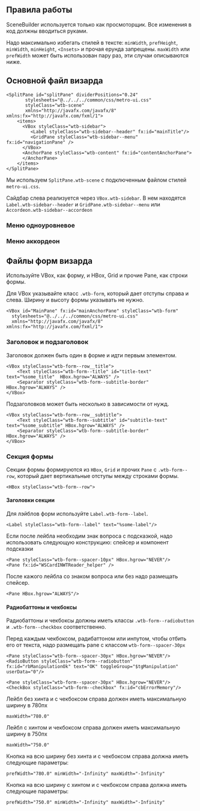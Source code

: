 ## Правила работы

SceneBuilder используется только как просмоторщик. Все изменения в код должны вводиться руками.

Надо максимально избегать стилей в тексте: ``minWidth``, ``prefHeight``, ``minWidth``, ``minHeight``, ``<Insets>`` и прочая ерунда запрещены. ``maxWidth`` или ``prefWidth`` может быть использован пару раз, эти случаи описываются ниже.

## Основной файл визарда

    <SplitPane id="splitPane" dividerPositions="0.24"
           stylesheets="@../../../common/css/metro-ui.css"
           styleClass="wtb-scene"
           xmlns="http://javafx.com/javafx/8" xmlns:fx="http://javafx.com/fxml/1">
        <items>
          <VBox styleClass="wtb-sidebar">
             <Label styleClass="wtb-sidebar--header" fx:id="mainTitle"/>
             <GridPane styleClass="wtb-sidebar--menu" fx:id="navigationPane" />
          </VBox>
          <AnchorPane styleClass="wtb-content" fx:id="contentAnchorPane">
          </AnchorPane>
        </items>
    </SplitPane>

Мы используем ``SplitPane.wtb-scene`` с подключенным файлом стилей ``metro-ui.css``. 

Сайдбар слева реализуется через ``VBox.wtb-sidebar``. В нем находятся ``Label.wtb-sidebar--header`` и ``GridPane.wtb-sidebar--menu`` или ``Accordeon.wtb-sidebar--accordeon``

### Меню одноуровневое

### Меню аккордеон

## Файлы форм визарда

Используйте VBox, как форму, и HBox, Grid и прочие Pane, как строки формы.

Для VBox указывайте класс ``.wtb-form``, который дает отступы справа и слева. Ширину и высоту формы указывать не нужно.

    <VBox id="MainPane" fx:id="mainAnchorPane" styleClass="wtb-form"
      stylesheets="@../../../common/css/metro-ui.css"
      xmlns="http://javafx.com/javafx/8" xmlns:fx="http://javafx.com/fxml/1">

### Заголовок и подзаголовок

Заголовок должен быть один в форме и идти первым элементом.

    <VBox styleClass="wtb-form--row__title">
        <Text styleClass="wtb-form--title" id="title-text" text="%some_title"  HBox.hgrow="ALWAYS" />
        <Separator styleClass="wtb-form--subtitle-border" HBox.hgrow="ALWAYS" />
    </VBox>

Подзаголовков может быть несколько в зависимости от нужд.

    <VBox styleClass="wtb-form--row__subtitle">
        <Text styleClass="wtb-form--subtitle" id="subtitle-text" text="%some_subtitle" HBox.hgrow="ALWAYS" />
        <Separator styleClass="wtb-form--subtitle-border" HBox.hgrow="ALWAYS" />
    </VBox>

### Секция формы

Секции формы формируются из ``HBox``, ``Grid`` и прочих ``Pane`` с ``.wtb-form--row``, который дает вертикальные отступы между строками формы.

    <HBox styleClass="wtb-form--row">

#### Заголовки секции

Для лэйблов форм используйте ``Label.wtb-form--label``.

    <Label styleClass="wtb-form--label" text="%some-label"/>

Если после лейбла необходим знак вопроса с подсказкой, надо использовать следующую конструкцию: спейсер и компонент подсказки

    <Pane styleClass="wtb-form--spacer-10px" HBox.hgrow="NEVER"/>
    <Pane fx:id="WSCardINWTReader_helper" />

После кажого лейбла со знаком вопроса или без надо размещать спейсер.
    
    <Pane HBox.hgrow="ALWAYS"/>

#### Радиобаттоны и чекбоксы

Радиобаттоны и чекбоксы должны иметь классы ``.wtb-form--radiobutton`` и ``.wtb-form--checkbox`` соответственно.

Перед каждым чекбоксом, радибаттоном или инпутом, чтобы отбить его от текста, надо размещать pane с классом ``wtb-form--spacer-30px``

    <Pane styleClass="wtb-form--spacer-30px" HBox.hgrow="NEVER"/>
    <RadioButton styleClass="wtb-form--radiobutton" fx:id="rbManipulationOk" text="OK" toggleGroup="$tgManipulation" userData="0"/>

    <Pane styleClass="wtb-form--spacer-30px" HBox.hgrow="NEVER"/>
    <CheckBox styleClass="wtb-form--checkbox" fx:id="cbErrorMemory"/>


Лейбл без хинта и с чекбоксом справа должен иметь максимальную ширину в 780пх 

    maxWidth="780.0"

Лейбл с хинтом и чекбоксом справа должен иметь максимальную ширину в 750пх

    maxWidth="750.0"

Кнопка на всю ширину без хинта и с чекбоксом справа должна иметь следующие параметры: 

    prefWidth="780.0" minWidth="-Infinity" maxWidth="-Infinity"

Кнопка на всю ширину с хинтом и с чекбоксом справа должна иметь следующие параметры: 

    prefWidth="750.0" minWidth="-Infinity" maxWidth="-Infinity"